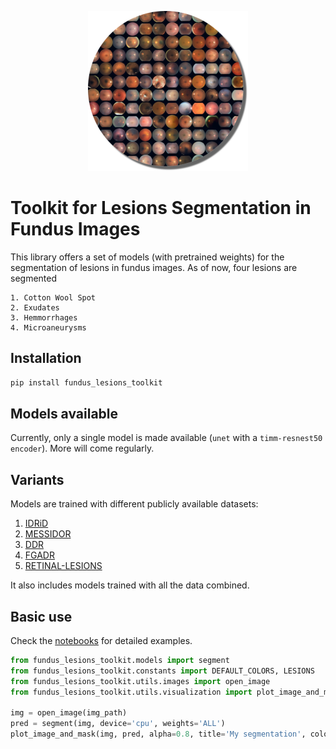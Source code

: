<p align="center">
    <img src="imgs/mosaic.png" width="256px"/>
</p>


# Toolkit for Lesions Segmentation in Fundus Images

This library offers a set of models (with pretrained weights) for the segmentation of lesions in fundus images.
As of now, four lesions are segmented

    1. Cotton Wool Spot
    2. Exudates
    3. Hemmorrhages
    4. Microaneurysms

## Installation

```bash
pip install fundus_lesions_toolkit
```

## Models available

Currently, only a single model is made available (`unet` with a `timm-resnest50 encoder`). More will come regularly.

## Variants

Models are trained with different publicly available datasets:
1. [IDRiD](https://ieee-dataport.org/open-access/indian-diabetic-retinopathy-image-dataset-idrid)
2. [MESSIDOR](https://www.adcis.net/fr/logiciels-tiers/messidor-fr/)
3. [DDR](https://github.com/nkicsl/DDR-dataset)
4. [FGADR](https://csyizhou.github.io/FGADR/)
5. [RETINAL-LESIONS](https://github.com/WeiQijie/retinal-lesions)

It also includes models trained with all the data combined.




## Basic use

Check the [notebooks](notebooks/) for detailed examples.

```python
from fundus_lesions_toolkit.models import segment
from fundus_lesions_toolkit.constants import DEFAULT_COLORS, LESIONS
from fundus_lesions_toolkit.utils.images import open_image
from fundus_lesions_toolkit.utils.visualization import plot_image_and_mask

img = open_image(img_path)
pred = segment(img, device='cpu', weights='ALL')
plot_image_and_mask(img, pred, alpha=0.8, title='My segmentation', colors=DEFAULT_COLORS, labels=LESIONS)
